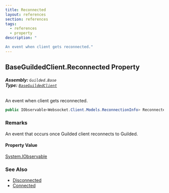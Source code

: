 ```yaml
---
title: Reconnected
layout: references
section: references
tags:
  - references
  - property
description: "

An event when client gets reconnected."
---
```


## BaseGuildedClient.Reconnected Property
###### **Assembly:** `Guilded.Base`<br/>**Type:** [`BaseGuildedClient`](BaseGuildedClient 'Guilded.Base.BaseGuildedClient')

An event when client gets reconnected.

```csharp
public IObservable<Websocket.Client.Models.ReconnectionInfo> Reconnected { get; }
```

### Remarks
  
An event that occurs once Guilded client reconnects to Guilded.

#### Property Value
[System.IObservable](https://docs.microsoft.com/en-us/dotnet/api/System.IObservable 'System.IObservable')

### See Also
- [Disconnected](BaseGuildedClient.Disconnected 'Guilded.Base.BaseGuildedClient.Disconnected')
- [Connected](BaseGuildedClient.Connected 'Guilded.Base.BaseGuildedClient.Connected')